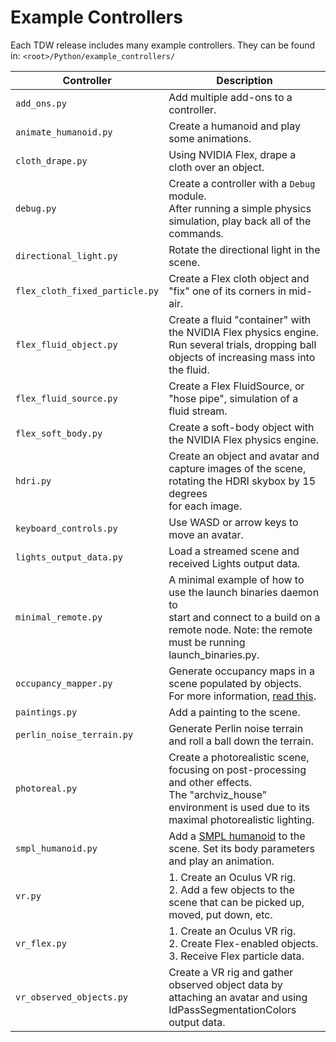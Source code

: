 # Example Controllers

Each TDW release includes many example controllers. They can be found in: `<root>/Python/example_controllers/`

| Controller | Description |
| --- | --- |
| `add_ons.py` | Add multiple add-ons to a controller. |
| `animate_humanoid.py` | Create a humanoid and play some animations. |
| `cloth_drape.py` | Using NVIDIA Flex, drape a cloth over an object. |
| `debug.py` | Create a controller with a `Debug` module.<br>After running a simple physics simulation, play back all of the commands. |
| `directional_light.py` | Rotate the directional light in the scene. |
| `flex_cloth_fixed_particle.py` | Create a Flex cloth object and "fix" one of its corners in mid-air. |
| `flex_fluid_object.py` | Create a fluid "container" with the NVIDIA Flex physics engine. Run several trials, dropping ball objects of increasing mass into the fluid. |
| `flex_fluid_source.py` | Create a Flex FluidSource, or "hose pipe", simulation of a fluid stream. |
| `flex_soft_body.py` | Create a soft-body object with the NVIDIA Flex physics engine. |
| `hdri.py` | Create an object and avatar and capture images of the scene, rotating the HDRI skybox by 15 degrees<br>for each image. |
| `keyboard_controls.py` | Use WASD or arrow keys to move an avatar. |
| `lights_output_data.py` | Load a streamed scene and received Lights output data. |
| `minimal_remote.py` | A minimal example of how to use the launch binaries daemon to<br>start and connect to a build on a remote node. Note: the remote<br>must be running launch_binaries.py. |
| `occupancy_mapper.py` | Generate occupancy maps in a scene populated by objects.<br>For more information, [read this](add_ons/occupancy_map.md). |
| `paintings.py` | Add a painting to the scene. |
| `perlin_noise_terrain.py` | Generate Perlin noise terrain and roll a ball down the terrain. |
| `photoreal.py` | Create a photorealistic scene, focusing on post-processing and other effects.<br>The "archviz_house" environment is used due to its maximal photorealistic lighting. |
| `smpl_humanoid.py` | Add a [SMPL humanoid](https://smpl.is.tue.mpg.de/en) to the scene. Set its body parameters and play an animation. |
| `vr.py` | 1. Create an Oculus VR rig.<br>2. Add a few objects to the scene that can be picked up, moved, put down, etc. |
| `vr_flex.py` | 1. Create an Oculus VR rig.<br>2. Create Flex-enabled objects.<br>3. Receive Flex particle data. |
| `vr_observed_objects.py` | Create a VR rig and gather observed object data by attaching an avatar and using IdPassSegmentationColors output data. |
